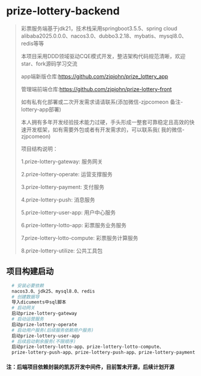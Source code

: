 # prize-lottery-backend

> 彩票服务端基于jdk21，技术栈采用springboot3.5.5、spring cloud
> alibaba2025.0.0.0、nacos3.0、dubbo3.2.18、mybatis、mysql8.0、redis等等
>
> 本项目采用DDD领域驱动CQE模式开发，整洁架构代码规范清晰，欢迎star、fork源码学习交流
>
> app端新版仓库:https://github.com/zjpjohn/prize_lottery_app
>
> 管理端前端仓库:https://github.com/zjpjohn/prize-lottery-front
>
> 如有私有化部署或二次开发需求请请联系(添加微信-zjpcomeon 备注-lottery-app部署)
>
> 
> 本人拥有多年开发经验技术能力过硬，手头形成一整套可靠稳定且高效的快速开发框架，如有需要外包或者有开发需求的，可以联系我(
> 我的微信-zjpcomeon)
>
> 
> 项目结构说明：
>
> 1.prize-lottery-gateway: 服务网关
>
> 2.prize-lottery-operate: 运营支撑服务
>
> 3.prize-lottery-payment: 支付服务
>
> 4.prize-lottery-push: 消息服务
>
> 5.prize-lottery-user-app: 用户中心服务
>
> 6.prize-lottery-lotto-app: 彩票服务业务服务
>
> 7.prize-lottery-lotto-compute: 彩票服务计算服务
>
> 8.prize-lottery-utilize: 公共工具包

## 项目构建启动

``` bash
  # 安装必要依赖 
  nacos3.0、jdk25、mysql8.0、redis
  # 创建数据导
  导入dicuments中sql脚本
  # 启动网关
  启动prize-lottery-gateway
  # 启动运营服务
  启动prize-lottery-operate
  # 启动用户服务(后续服务依赖用户服务)
  启动prize-lottery-user-app
  # 后续启动剩余服务(不限顺序)
  启动prize-lottery-lotto-app、prize-lottery-lotto-compute、
  prize-lottery-push-app、prize-lottery-push-app、prize-lottery-payment-app等服务
```

#### 注：后端项目依赖封装的凯苏开发中间件，目前暂未开源，后续计划开源